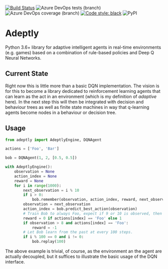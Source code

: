 [![Build Status](https://dev.azure.com/pxlbrain/adeptly/_apis/build/status/sbischoff-ai.adeptly?branchName=master)](https://dev.azure.com/pxlbrain/adeptly/_build/latest?definitionId=3&branchName=master)
![Azure DevOps tests (branch)](https://img.shields.io/azure-devops/tests/pxlbrain/adeptly/3/master.svg)
![Azure DevOps coverage (branch)](https://img.shields.io/azure-devops/coverage/pxlbrain/adeptly/3/master.svg)
[![Code style: black](https://img.shields.io/badge/code%20style-black-000000.svg)](https://github.com/ambv/black)
![PyPI](https://img.shields.io/pypi/v/adeptly.svg)

# Adeptly
Python 3.6+ library for adaptive intelligent agents in real-time environments (e.g. games) based on a combination of
rule-based policies and Deep Q Neural Networks.

## Current State
Right now this is little more than a basic DQN implementation. The vision is for this to become a library dedicated to reinforcement learning agents that can learn as the act in an environment (which is my definition of *adaptive* here).
In the next step this will then be integrated with decision and behaviour trees as well as finite state machines in way that q-learning agents become nodes in a behaviour or decision tree.

## Usage
```python
from adeptly import AdeptlyEngine, DQNAgent

actions = ['Foo', 'Bar']

bob = DQNAgent(1, 2, [0.5, 0.5])

with AdeptlyEngine():
    observation = None
    action_index = None
    reward = None
    for i in range(1000):
        next_observation = i % 10
        if i > 0:
            bob.remember(observation, action_index, reward, next_observation, True if i == 999 else False)
        observation = next_observation
        action_index = bob.predict_best_action(observation)
        # Train Bob to always Foo, expect if 9 or 10 is observed, then Bar is better.
        reward = 0 if actions[index] == 'Foo' else 1
        if observation > 8 and actions[index] == 'Foo':
            reward = -1
        # Let Bob learn from the past at every 100 steps.
        if i % 100 == 0 and i != 0:
            bob.replay(100)

```

The above example is trivial, of course, as the environment an the agent are actually decoupled, but it suffices to illustrate the basic usage of the DQN interface.
